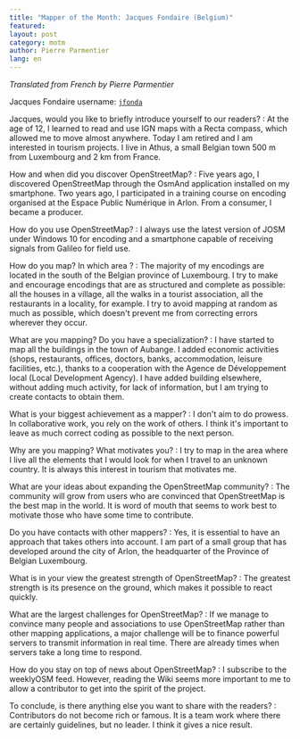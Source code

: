 ```yaml
---
title: "Mapper of the Month: Jacques Fondaire (Belgium)"
featured:
layout: post
category: motm
author: Pierre Parmentier
lang: en
---
```


*Translated from French by Pierre Parmentier*

Jacques Fondaire username: [`jfonda`](https://www.openstreetmap.org/user/jfonda)

Jacques, would you like to briefly introduce yourself to our readers?
: At the age of 12, I learned to read and use IGN maps with a Recta compass, which allowed me to move almost anywhere. Today I am retired and I am interested in tourism projects. I live in Athus, a small Belgian town 500 m from Luxembourg and 2 km from France.

How and when did you discover OpenStreetMap?
: Five years ago, I discovered OpenStreetMap through the OsmAnd application installed on my smartphone. Two years ago, I participated in a training course on encoding organised at the Espace Public Numérique in Arlon. From a consumer, I became a producer.

How do you use OpenStreetMap?
: I always use the latest version of JOSM under Windows 10 for encoding and a smartphone capable of receiving signals from Galileo for field use.

How do you map? In which area ?
: The majority of my encodings are located in the south of the Belgian province of Luxembourg. I try to make and encourage encodings that are as structured and complete as possible: all the houses in a village, all the walks in a tourist association, all the restaurants in a locality, for example. I try to avoid mapping at random as much as possible, which doesn't prevent me from correcting errors wherever they occur.

What are you mapping? Do you have a specialization?
: I have started to map all the buildings in the town of Aubange. I added economic activities (shops, restaurants, offices, doctors, banks, accommodation, leisure facilities, etc.), thanks to a cooperation with the Agence de Développement local (Local Development Agency). I have added building elsewhere, without adding much activity, for lack of information, but I am trying to create contacts to obtain them.

What is your biggest achievement as a mapper?
: I don't aim to do prowess. In collaborative work, you rely on the work of others. I think it's important to leave as much correct coding as possible to the next person.

Why are you mapping? What motivates you?
: I try to map in the area where I live all the elements that I would look for when I travel to an unknown country.  It is always this interest in tourism that motivates me.

What are your ideas about expanding the OpenStreetMap community?
: The community will grow from users who are convinced that OpenStreetMap is the best map in the world. It is word of mouth that seems to work best to motivate those who have some time to contribute.

Do you have contacts with other mappers?
: Yes, it is essential to have an approach that takes others into account. I am part of a small group that has developed around the city of Arlon, the headquarter of the Province of Belgian Luxembourg.

What is in your view the greatest strength of OpenStreetMap?
: The greatest strength is its presence on the ground, which makes it possible to react quickly.

What are the largest challenges for OpenStreetMap?
: If we manage to convince many people and associations to use OpenStreetMap rather than other mapping applications, a major challenge will be to finance powerful servers to transmit information in real time. There are already times when servers take a long time to respond.

How do you stay on top of news about OpenStreetMap?
: I subscribe to the weeklyOSM feed. However, reading the Wiki seems more important to me to allow a contributor to get into the spirit of the project.

To conclude, is there anything else you want to share with the readers?
: Contributors do not become rich or famous. It is a team work where there are certainly guidelines, but no leader. I think it gives a nice result.
